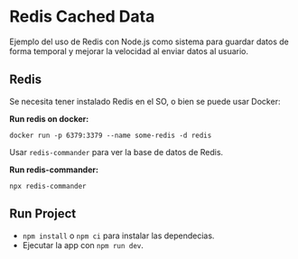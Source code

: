 # Redis Cached Data
Ejemplo del uso de Redis con Node.js como sistema para guardar datos de forma temporal y mejorar la velocidad al enviar datos al usuario.

## Redis
Se necesita tener instalado Redis en el SO, o bien se puede usar Docker:

**Run redis on docker:**
```shell
docker run -p 6379:3379 --name some-redis -d redis
```


Usar `redis-commander` para ver la base de datos de Redis.

**Run redis-commander:**
```shell
npx redis-commander
```

## Run Project
- `npm install` o `npm ci` para instalar las dependecias.
- Ejecutar la app con `npm run dev`.